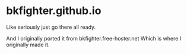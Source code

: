 # bkfighter.github.io

Like seriously just go there all ready.

And I originally ported it from bkfighter.free-hoster.net
Which is where I originally made it.
